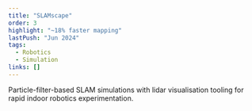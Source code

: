 ```yaml
---
title: "SLAMscape"
order: 3
highlight: "~18% faster mapping"
lastPush: "Jun 2024"
tags:
  - Robotics
  - Simulation
links: []
---
```

Particle-filter-based SLAM simulations with lidar visualisation tooling for rapid indoor robotics experimentation.
